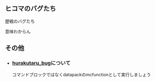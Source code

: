 ## ヒコマのバグたち
歴戦のバグたち

意味わからん

## その他
- ### [hurakutaru_bug](https://github.com/hikoma0000/hikoma-s_bug/blob/main/hurakutaru_bug.mcfunction)について
     コマンドブロックではなくdatapackのmcfunctionとして実行しましょう

